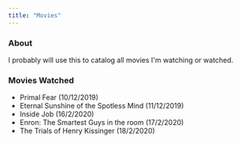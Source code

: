```yaml
---
title: "Movies"
---
```


### About

I probably will use this to catalog all movies I'm watching or watched.

### Movies Watched

- Primal Fear (10/12/2019)
- Eternal Sunshine of the Spotless Mind (11/12/2019)
- Inside Job (16/2/2020)
- Enron: The Smartest Guys in the room (17/2/2020)
- The Trials of Henry Kissinger (18/2/2020)
